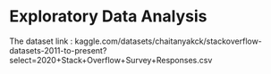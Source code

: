 # Exploratory Data Analysis
The dataset link : kaggle.com/datasets/chaitanyakck/stackoverflow-datasets-2011-to-present?select=2020+Stack+Overflow+Survey+Responses.csv 
